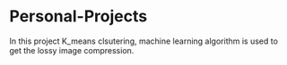 # Personal-Projects
In this project K_means clsutering, machine learning  algorithm is used to get the lossy image compression.
 
